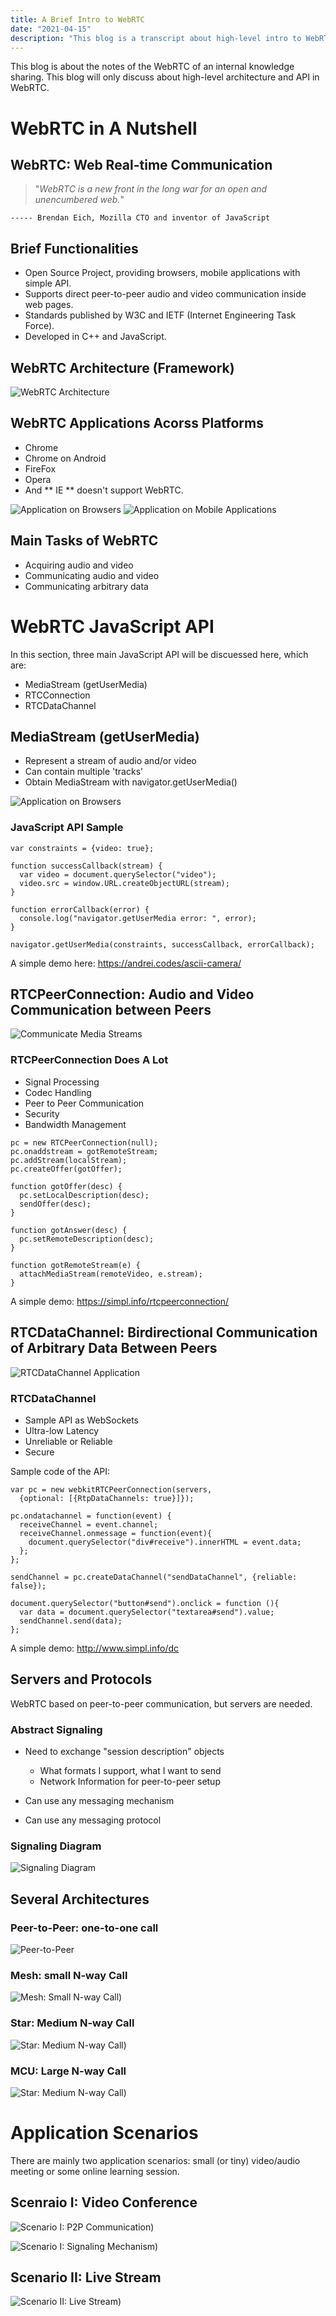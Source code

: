 ```yaml
---
title: A Brief Intro to WebRTC
date: "2021-04-15"
description: "This blog is a transcript about high-level intro to WebRTC."
---
```


This blog is about the notes of the WebRTC of an internal knowledge sharing. This blog will only discuss about high-level architecture and API in WebRTC.

# WebRTC in A Nutshell

## WebRTC: Web Real-time Communication

> "_WebRTC is a new front in the long war for an open and unencumbered web._"

    ----- Brendan Eich, Mozilla CTO and inventor of JavaScript

## Brief Functionalities

- Open Source Project, providing browsers, mobile applications with simple API.
- Supports direct peer-to-peer audio and video communication inside web pages.
- Standards published by W3C and IETF (Internet Engineering Task Force).
- Developed in C++ and JavaScript.

## WebRTC Architecture (Framework)

![WebRTC Architecture](./images/webrtcArchitecture.png)

## WebRTC Applications Acorss Platforms

- Chrome
- Chrome on Android
- FireFox
- Opera
- And ** IE ** doesn't support WebRTC.

![Application on Browsers](./images/firefoxChrome.jpg)
![Application on Mobile Applications](./images/android.jpg)

## Main Tasks of WebRTC

- Acquiring audio and video
- Communicating audio and video
- Communicating arbitrary data

# WebRTC JavaScript API

In this section, three main JavaScript API will be discuessed here, which are:

- MediaStream (getUserMedia)
- RTCConnection
- RTCDataChannel

## MediaStream (getUserMedia)

- Represent a stream of audio and/or video
- Can contain multiple 'tracks'
- Obtain MediaStream with navigator.getUserMedia()

![Application on Browsers](./images/mediaStream.png) 

### JavaScript API Sample

```
var constraints = {video: true};

function successCallback(stream) {
  var video = document.querySelector("video");
  video.src = window.URL.createObjectURL(stream);
}

function errorCallback(error) {
  console.log("navigator.getUserMedia error: ", error);
}

navigator.getUserMedia(constraints, successCallback, errorCallback);
```

A simple demo here: https://andrei.codes/ascii-camera/

## RTCPeerConnection: Audio and Video Communication between Peers

![Communicate Media Streams](./images/mediaStream.png)

### RTCPeerConnection Does A Lot

- Signal Processing
- Codec Handling
- Peer to Peer Communication
- Security
- Bandwidth Management

```
pc = new RTCPeerConnection(null);
pc.onaddstream = gotRemoteStream;
pc.addStream(localStream);
pc.createOffer(gotOffer);

function gotOffer(desc) {
  pc.setLocalDescription(desc);
  sendOffer(desc);
}

function gotAnswer(desc) {
  pc.setRemoteDescription(desc);
}

function gotRemoteStream(e) {
  attachMediaStream(remoteVideo, e.stream);
}
```

A simple demo: https://simpl.info/rtcpeerconnection/

## RTCDataChannel: Birdirectional Communication of Arbitrary Data Between Peers

![RTCDataChannel Application](./images/rtc_connect.png)

### RTCDataChannel
- Sample API as WebSockets
- Ultra-low Latency
- Unreliable or Reliable
- Secure

Sample code of the API:

```
var pc = new webkitRTCPeerConnection(servers,
  {optional: [{RtpDataChannels: true}]});

pc.ondatachannel = function(event) {
  receiveChannel = event.channel;
  receiveChannel.onmessage = function(event){
    document.querySelector("div#receive").innerHTML = event.data;
  };
};

sendChannel = pc.createDataChannel("sendDataChannel", {reliable: false});

document.querySelector("button#send").onclick = function (){
  var data = document.querySelector("textarea#send").value;
  sendChannel.send(data);
};
```

A simple demo: http://www.simpl.info/dc

## Servers and Protocols

WebRTC based on peer-to-peer communication, but servers are needed.

### Abstract Signaling

- Need to exchange "session description" objects
  - What formats I support, what I want to send
  - Network Information for peer-to-peer setup

- Can use any messaging mechanism
- Can use any messaging protocol

### Signaling Diagram

![Signaling Diagram](./images/jsep.png)

## Several Architectures

### Peer-to-Peer: one-to-one call

![Peer-to-Peer](./images/p2p.png)

### Mesh: small N-way Call

![Mesh: Small N-way Call](./images/mesh.png))

### Star: Medium N-way Call

![Star: Medium N-way Call](./images/star.png))

### MCU: Large N-way Call


![Star: Medium N-way Call](./images/mcu.png))

# Application Scenarios

There are mainly two application scenarios: small (or tiny) video/audio meeting or some online learning session.

## Scenraio I: Video Conference


![Scenario I: P2P Communication](./images/s1_1.png))

![Scenario I: Signaling Mechanism](./images/s1_2.png))

## Scenario II: Live Stream

![Scenario II: Live Stream](./images/s2.png))
